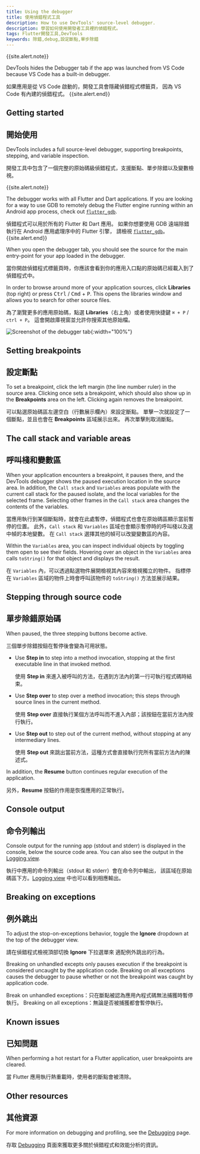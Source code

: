 ```yaml
---
title: Using the debugger
title: 使用偵錯程式工具
description: How to use DevTools' source-level debugger.
description: 學習如何使用開發者工具裡的偵錯程式。
tags: Flutter開發工具,DevTools
keywords: 除錯,debug,設定斷點,單步除錯
---
```


{{site.alert.note}}

  DevTools hides the Debugger tab if the app was launched
  from VS Code because VS Code has a built-in debugger.

  如果應用是從 VS Code 啟動的，開發工具會隱藏偵錯程式標籤頁，
  因為 VS Code 有內建的偵錯程式。
{{site.alert.end}}

## Getting started

## 開始使用

DevTools includes a full source-level debugger, supporting
breakpoints, stepping, and variable inspection.

開發工具中包含了一個完整的原始碼級偵錯程式，支援斷點、單步除錯以及變數檢視。

{{site.alert.note}}

  The debugger works with all Flutter and Dart applications.
  If you are looking for a way to use GDB to remotely debug the
  Flutter engine running within an Android app process,
  check out [`flutter_gdb`][].

  偵錯程式可以用於所有的 Flutter 和 Dart 應用。
  如果你想要使用 GDB 遠端除錯執行在 Android 應用處理序中的 Flutter 引擎，
  請檢視 [`flutter_gdb`][]。
{{site.alert.end}}

[`flutter_gdb`]: https://github.com/flutter/engine/blob/main/sky/tools/flutter_gdb

When you open the debugger tab, you should see the source for the main
entry-point for your app loaded in the debugger.

當你開啟偵錯程式標籤頁時，你應該會看到你的應用入口點的原始碼已經載入到了偵錯程式中。

In order to browse around more of your application sources, click **Libraries**
(top right) or press <kbd>Ctrl</kbd> / <kbd>Cmd</kbd> + <kbd>P</kbd>.
This opens the libraries window and allows you
to search for other source files.

為了瀏覽更多的應用原始碼，點選 **Libraries**（右上角）或者使用快捷鍵 `⌘ + P` / `ctrl + P`。
這會開啟庫視窗並允許你搜索其他原始檔。

![Screenshot of the debugger tab]({{site.url}}/assets/images/docs/tools/devtools/debugger_screenshot.png){:width="100%"}

## Setting breakpoints

## 設定斷點

To set a breakpoint, click the left margin (the line number ruler)
in the source area. Clicking once sets a breakpoint, which should
also show up in the **Breakpoints** area on the left. Clicking
again removes the breakpoint.

可以點選原始碼區左邊空白（行數展示欄內）來設定斷點。
單擊一次就設定了一個斷點，並且也會在 **Breakpoints** 區域展示出來。
再次單擊則取消斷點。

## The call stack and variable areas

## 呼叫棧和變數區

When your application encounters a breakpoint, it pauses there,
and the DevTools debugger shows the paused execution location
in the source area. In addition, the `Call stack` and `Variables`
areas populate with the current call stack for the paused isolate,
and the local variables for the selected frame. Selecting other
frames in the `Call stack` area changes the contents of the variables.

當應用執行到某個斷點時，就會在此處暫停，偵錯程式也會在原始碼區顯示當前暫停的位置。
此外，`Call stack` 和 `Variables` 區域也會顯示暫停時的呼叫棧以及選中幀的本地變數。
在 `Call stack` 選擇其他的幀可以改變變數區的內容。

Within the `Variables` area, you can inspect individual objects by
toggling them open to see their fields. Hovering over an object
in the `Variables` area calls `toString()` for that object and
displays the result.

在 `Variables` 內，可以透過點選物件展開檢視其內容來檢視獨立的物件。
指標停在 `Variables` 區域的物件上時會呼叫該物件的 `toString()` 方法並展示結果。

## Stepping through source code

## 單步除錯原始碼

When paused, the three stepping buttons become active.

三個單步除錯按鈕在暫停後會變為可用狀態。

* Use **Step in** to step into a method invocation, stopping at
  the first executable line in that invoked method.
  
  使用 **Step in** 來進入被呼叫的方法，在遇到方法內的第一行可執行程式碼時結束。

* Use **Step over** to step over a method invocation;
  this steps through source lines in the current method.
  
  使用 **Step over** 直接執行某個方法呼叫而不進入內部；該按鈕在當前方法內按行執行。
  
* Use **Step out** to step out of the current method,
  without stopping at any intermediary lines.
  
  使用 **Step out** 來跳出當前方法，這種方式會直接執行完所有當前方法內的陳述式。

In addition, the **Resume** button continues regular
execution of the application.

另外，**Resume** 按鈕的作用是恢復應用的正常執行。

## Console output

## 命令列輸出

Console output for the running app (stdout and stderr) is 
displayed in the console, below the source code area.
You can also see the output in the [Logging view][].

執行中應用的命令列輸出（stdout 和 stderr）會在命令列中輸出，
該區域在原始碼區下方。[Logging view][] 中也可以看到相應輸出。

## Breaking on exceptions

## 例外跳出

To adjust the stop-on-exceptions behavior, toggle the
**Ignore** dropdown at the top of the debugger view.

請在偵錯程式檢視頂部切換 **Ignore** 下拉選單來
適配例外跳出的行為。

Breaking on unhandled excepts only pauses execution if the
breakpoint is considered uncaught by the application code.
Breaking on all exceptions causes the debugger to pause
whether or not the breakpoint was caught by application code.

Break on unhandled exceptions：只在斷點被認為應用內程式碼無法捕獲時暫停執行。
Breaking on all exceptions：無論是否被捕獲都會暫停執行。

## Known issues

## 已知問題

When performing a hot restart for a Flutter application,
user breakpoints are cleared.

當 Flutter 應用執行熱重載時，使用者的斷點會被清除。

[Logging view]: {{site.url}}/tools/devtools/logging

## Other resources

## 其他資源

For more information on debugging and profiling, see the
[Debugging][] page.

存取 [Debugging][] 頁面來獲取更多關於偵錯程式和效能分析的資訊。

[Debugging]: {{site.url}}/testing/debugging
